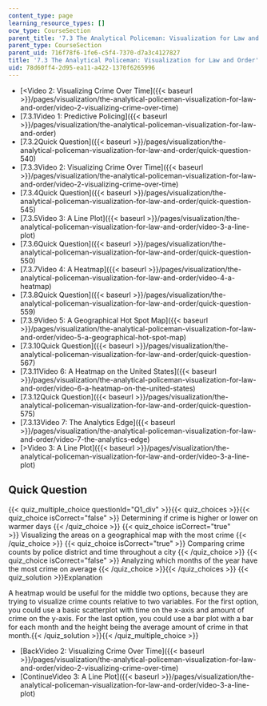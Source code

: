 ```yaml
---
content_type: page
learning_resource_types: []
ocw_type: CourseSection
parent_title: '7.3 The Analytical Policeman: Visualization for Law and Order'
parent_type: CourseSection
parent_uid: 716f78f6-1fe6-c5f4-7370-d7a3c4127827
title: '7.3 The Analytical Policeman: Visualization for Law and Order'
uid: 78d60ff4-2d95-ea11-a422-1370f6265996
---
```


*   [\<Video 2: Visualizing Crime Over Time]({{< baseurl >}}/pages/visualization/the-analytical-policeman-visualization-for-law-and-order/video-2-visualizing-crime-over-time)
*   [7.3.1Video 1: Predictive Policing]({{< baseurl >}}/pages/visualization/the-analytical-policeman-visualization-for-law-and-order)
*   [7.3.2Quick Question]({{< baseurl >}}/pages/visualization/the-analytical-policeman-visualization-for-law-and-order/quick-question-540)
*   [7.3.3Video 2: Visualizing Crime Over Time]({{< baseurl >}}/pages/visualization/the-analytical-policeman-visualization-for-law-and-order/video-2-visualizing-crime-over-time)
*   [7.3.4Quick Question]({{< baseurl >}}/pages/visualization/the-analytical-policeman-visualization-for-law-and-order/quick-question-545)
*   [7.3.5Video 3: A Line Plot]({{< baseurl >}}/pages/visualization/the-analytical-policeman-visualization-for-law-and-order/video-3-a-line-plot)
*   [7.3.6Quick Question]({{< baseurl >}}/pages/visualization/the-analytical-policeman-visualization-for-law-and-order/quick-question-550)
*   [7.3.7Video 4: A Heatmap]({{< baseurl >}}/pages/visualization/the-analytical-policeman-visualization-for-law-and-order/video-4-a-heatmap)
*   [7.3.8Quick Question]({{< baseurl >}}/pages/visualization/the-analytical-policeman-visualization-for-law-and-order/quick-question-559)
*   [7.3.9Video 5: A Geographical Hot Spot Map]({{< baseurl >}}/pages/visualization/the-analytical-policeman-visualization-for-law-and-order/video-5-a-geographical-hot-spot-map)
*   [7.3.10Quick Question]({{< baseurl >}}/pages/visualization/the-analytical-policeman-visualization-for-law-and-order/quick-question-567)
*   [7.3.11Video 6: A Heatmap on the United States]({{< baseurl >}}/pages/visualization/the-analytical-policeman-visualization-for-law-and-order/video-6-a-heatmap-on-the-united-states)
*   [7.3.12Quick Question]({{< baseurl >}}/pages/visualization/the-analytical-policeman-visualization-for-law-and-order/quick-question-575)
*   [7.3.13Video 7: The Analytics Edge]({{< baseurl >}}/pages/visualization/the-analytical-policeman-visualization-for-law-and-order/video-7-the-analytics-edge)
*   [\>Video 3: A Line Plot]({{< baseurl >}}/pages/visualization/the-analytical-policeman-visualization-for-law-and-order/video-3-a-line-plot)

Quick Question
--------------

{{< quiz_multiple_choice questionId="Q1_div" >}}{{< quiz_choices >}}{{< quiz_choice isCorrect="false" >}}&nbsp;Determining if crime is higher or lower on warmer days&nbsp;{{< /quiz_choice >}}
{{< quiz_choice isCorrect="true" >}}&nbsp;Visualizing the areas on a geographical map with the most crime&nbsp;{{< /quiz_choice >}}
{{< quiz_choice isCorrect="true" >}}&nbsp;Comparing crime counts by police district and time throughout a city&nbsp;{{< /quiz_choice >}}
{{< quiz_choice isCorrect="false" >}}&nbsp;Analyzing which months of the year have the most crime on average&nbsp;{{< /quiz_choice >}}{{< /quiz_choices >}}
{{< quiz_solution >}}Explanation

A heatmap would be useful for the middle two options, because they are trying to visualize crime counts relative to two variables. For the first option, you could use a basic scatterplot with time on the x-axis and amount of crime on the y-axis. For the last option, you could use a bar plot with a bar for each month and the height being the average amount of crime in that month.{{< /quiz_solution >}}{{< /quiz_multiple_choice >}}

*   [BackVideo 2: Visualizing Crime Over Time]({{< baseurl >}}/pages/visualization/the-analytical-policeman-visualization-for-law-and-order/video-2-visualizing-crime-over-time)
*   [ContinueVideo 3: A Line Plot]({{< baseurl >}}/pages/visualization/the-analytical-policeman-visualization-for-law-and-order/video-3-a-line-plot)